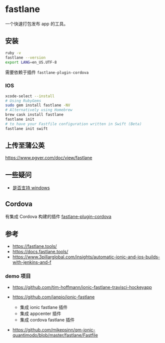 # fastlane

一个快速打包发布 app 的工具。

## 安装

```bash
ruby -v
fastlane --version
export LANG=en_US.UTF-8
```

需要依赖于插件 `fastlane-plugin-cordova`


### IOS

```bash
xcode-select --install
# Using RubyGems
sudo gem install fastlane -NV
# Alternatively using Homebrew
brew cask install fastlane
fastlane init
# to have your Fastfile configuration written in Swift (Beta)
fastlane init swift
```

## 上传至蒲公英

https://www.pgyer.com/doc/view/fastlane

## 一些疑问

* [是否支持 windows](https://github.com/fastlane/fastlane/issues/3594)

## Cordova

有集成 Cordova 构建的插件 [fastlane-plugin-cordova](https://github.com/bamlab/fastlane-plugin-cordova)

## 参考
* https://fastlane.tools/
* https://docs.fastlane.tools/
* https://www.3pillarglobal.com/insights/automatic-ionic-and-ios-builds-with-jenkins-and-f

### demo 项目

* https://github.com/tim-hoffmann/ionic-fastlane-travisci-hockeyapp
* https://github.com/janpio/ionic-fastlane
  * 集成 ionic fastlane 插件
  * 集成 appcenter 插件
  * 集成 cordova fastlane 插件

* https://github.com/mikepsinn/qm-ionic-quantimodo/blob/master/fastlane/Fastfile
